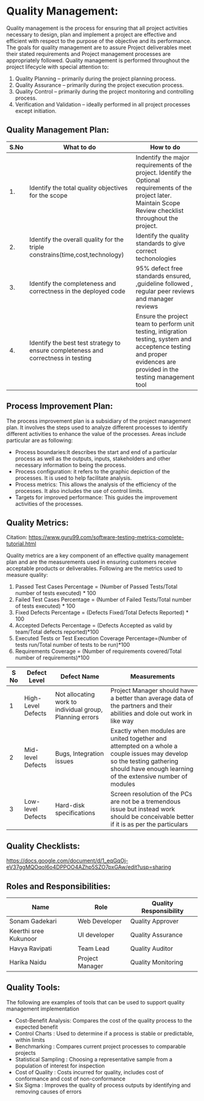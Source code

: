 # Quality Management:
Quality management is the process for ensuring that all project activities necessary to design, plan and implement a project are effective and efficient with respect to the purpose of the objective and its performance.
The goals for quality management are to assure Project deliverables meet their stated requirements and Project management processes are appropriately followed.
Quality management is performed throughout the project lifecycle with special attention to:
1.	Quality Planning – primarily during the project planning process.
2.	Quality Assurance  – primarily during the project execution process.
3.	Quality Control  – primarily during the project monitoring and controlling process.
4.	Verification and Validation – ideally performed in all project processes except initiation.

## Quality Management Plan:

S.No|What to do | How to do | 
|---|-----------|-----------|
|1. |Identify the total quality objectives for the scope | Indentify the major requirements of the project. Identify the Optional requirements of the project later. Maintain Scope Review checklist throughout the project. |
|2. |Identify the overall quality for the triple constrains(time,cost,technology) | Identify the quality standards to  give correct techonologies  |
|3. |Identify the completeness and correctness in the deployed code| 95% defect free standards ensured, ,guideline followed , regular peer reviews and manager reviews|
|4. |Identify the best test strategy to ensure completeness and correctness in testing|Ensure the project team to perform unit testing, intigration testing, system and acceptence testing and proper evidences are provided in the testing management tool|

## Process Improvement Plan:
 The process improvement plan is a subsidiary of the project management plan. It involves the steps used to analyze different processes to identify different activities to enhance the value of the processes. Areas include particular are as following:
 - Process boundaries:It describes the start and end of a particular process as well as the outputs, inputs, stakeholders and other necessary information to being the process.
- Process configuration: it refers to the graphic depiction of the processes. It is used to help facilitate analysis.
- Process metrics: This allows the analysis of the efficiency of the processes. It also includes the use of control limits.
- Targets for improved performance: This guides the improvement activities of the processes.

## Quality Metrics: 
Citation: https://www.guru99.com/software-testing-metrics-complete-tutorial.html
<br>

Quality metrics are a key component of an effective quality management plan and are the measurements used in ensuring customers receive acceptable products or deliverables.
Following are the metrics used to measure quality:
1. Passed Test Cases Percentage = (Number of Passed Tests/Total number of tests executed) * 100 
2. Failed Test Cases Percentage = (Number of Failed Tests/Total number of tests executed) * 100
3. Fixed Defects Percentage = (Defects Fixed/Total Defects Reported) * 100
4. Accepted Defects Percentage = (Defects Accepted as valid by team/Total defects reported)*100
5. Executed Tests or Test Execution Coverage Percentage=(Number of tests run/Total number of tests to be run)*100
6. Requirements Coverage = (Number of requirements covered/Total number of requirements)*100


| S No | Defect Level       | Defect Name                                | Measurements|
|------|--------------------|--------------------------------------------|-------------|
| 1    | High-Level Defects    | Not allocating work to individual group, Planning errors                           | Project Manager should have a better than average data of the partners and their abilities and dole out work in like way|
| 2    | Mid-level Defects     | Bugs, Integration issues                                      | Exactly when modules are united together and attempted on a whole a couple issues may develop so the testing gathering should have enough learning of the extensive number of modules|                                          
| 3    | Low-level Defects     | Hard-disk specifications                         | Screen resolution of the PCs are not be a tremendous issue but instead work should be conceivable better if it is as per the particulars|

## Quality Checklists:
https://docs.google.com/document/d/1_eqGqOj-eV37ggMQOqoI6o4DPPOO4AZhp5SZO7pxGAw/edit?usp=sharing

## Roles and Responsibilities:

Name | Role | Quality Responsibility |
-----|------|-------|
Sonam Gadekari | Web Developer | Quality Approver |
Keerthi sree Kukunoor| UI developer | Quality Assurance |
Havya Ravipati | Team Lead | Quality Auditor |
Harika Naidu| Project Manager | Quality Monitoring |

## Quality Tools:
The following are examples of tools that can be used to support quality management implementation
- Cost-Benefit Analysis: Compares the cost of the quality process to the expected benefit
- Control Charts : Used to determine if a process is stable or predictable, within limits
- Benchmarking : Compares current project processes to comparable projects 
- Statistical Sampling : Choosing a representative sample from a population of interest for inspection
- Cost of Quality : Costs incurred for quality, includes cost of conformance and cost of non-conformance
- Six Sigma : Improves the quality of process outputs by identifying and removing causes of errors











